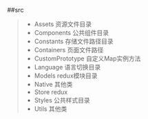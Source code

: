 ##src


> * Assets            资源文件目录
> * Components        公共组件目录
> * Constants         存储文件路径目录
> * Containers        页面文件路径
> * CustomPrototype   自定义Map实例方法
> * Language          语言切换目录
> * Models            redux模块目录
> * Native            其他类
> * Store             redux
> * Styles            公共样式目录
> * Utils             其他类
